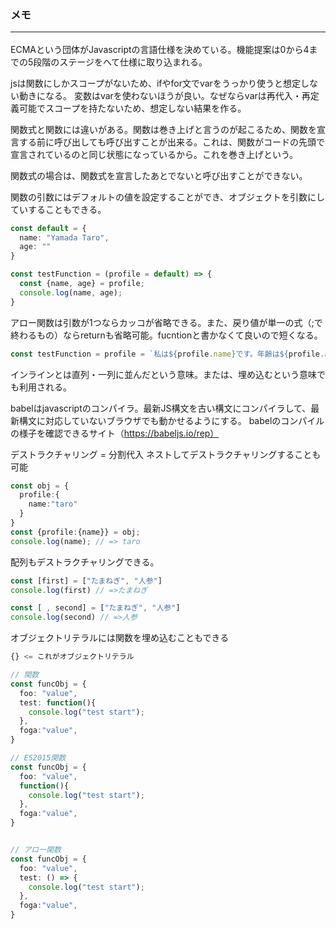 ### メモ<hr>
ECMAという団体がJavascriptの言語仕様を決めている。機能提案は0から4までの5段階のステージをへて仕様に取り込まれる。

jsは関数にしかスコープがないため、ifやfor文でvarをうっかり使うと想定しない動きになる。
変数はvarを使わないほうが良い。なぜならvarは再代入・再定義可能でスコープを持たないため、想定しない結果を作る。

関数式と関数には違いがある。関数は巻き上げと言うのが起こるため、関数を宣言する前に呼び出しても呼び出すことが出来る。これは、関数がコードの先頭で宣言されているのと同じ状態になっているから。これを巻き上げという。

関数式の場合は、関数式を宣言したあとでないと呼び出すことができない。

関数の引数にはデフォルトの値を設定することができ、オブジェクトを引数にしていすることもできる。
```ts
const default = {
  name: "Yamada Taro",
  age: ""
}

const testFunction = (profile = default) => {
  const {name, age} = profile;
  console.log(name, age);
}
```

アロー関数は引数が1つならカッコが省略できる。また、戻り値が単一の式（;で終わるもの）ならreturnも省略可能。fucntionと書かなくて良いので短くなる。
```ts
const testFunction = profile = `私は${profile.name}です。年齢は${profile.age}です。`;
```

インラインとは直列・一列に並んだという意味。または、埋め込むという意味でも利用される。

babelはjavascriptのコンパイラ。最新JS構文を古い構文にコンパイラして、最新構文に対応していないブラウザでも動かせるようにする。
babelのコンパイルの様子を確認できるサイト（https://babeljs.io/rep）

デストラクチャリング = 分割代入
ネストしてデストラクチャリングすることも可能
```ts
const obj = {
  profile:{
    name:"taro"
  }
}
const {profile:{name}} = obj;
console.log(name); // => taro
```

配列もデストラクチャリングできる。
```ts
const [first] = ["たまねぎ", "人参"]
console.log(first) // =>たまねぎ

const [ , second] = ["たまねぎ", "人参"]
console.log(second) // =>人参

```

オブジェクトリテラルには関数を埋め込むこともできる
```ts
{} <= これがオブジェクトリテラル

// 関数
const funcObj = {
  foo: "value",
  test: function(){
    console.log("test start");
  },
  foga:"value",
}

// ES2015関数
const funcObj = {
  foo: "value",
  function(){
    console.log("test start");
  },
  foga:"value",
}


// アロー関数
const funcObj = {
  foo: "value",
  test: () => {
    console.log("test start");
  },
  foga:"value",
}
```
